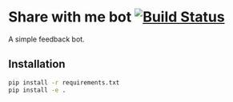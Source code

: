 # Share with me bot [![Build Status](https://travis-ci.com/kqf/share-bot.svg?branch=master)](https://travis-ci.com/kqf/share-bot)

A simple feedback bot.

## Installation
```bash
pip install -r requirements.txt
pip install -e .

```
